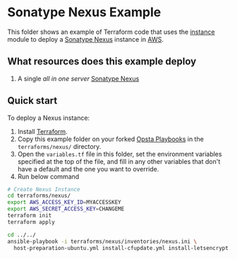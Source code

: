 # Sonatype Nexus Example

This folder shows an example of Terraform code that uses the [instance](https://github.com/opsta/terraform-aws/tree/master/modules/instance) module to deploy a [Sonatype Nexus](https://www.sonatype.com/nexus-repository-oss) instance in [AWS](https://aws.amazon.com/).

## What resources does this example deploy

1. A single _all in one server_ [Sonatype Nexus](https://www.sonatype.com/nexus-repository-oss)

## Quick start

To deploy a Nexus instance:

1. Install [Terraform](https://www.terraform.io/).
1. Copy this example folder on your forked [Opsta Playbooks](https://github.com/opsta/opsta-playbook) in the `terraforms/nexus/` directory.
1. Open the `variables.tf` file in this folder, set the environment variables specified at the top of the file, and fill in any other variables that don't have a default and the one you want to override.
1. Run below command

```bash
# Create Nexus Instance
cd terraforms/nexus/
export AWS_ACCESS_KEY_ID=MYACCESSKEY
export AWS_SECRET_ACCESS_KEY=CHANGEME
terraform init
terraform apply

cd ../../
ansible-playbook -i terraforms/nexus/inventories/nexus.ini \
  host-preparation-ubuntu.yml install-cfupdate.yml install-letsencrypt.yml install-nexus.yml
```
